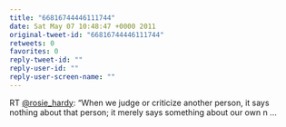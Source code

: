 ```yaml
---
title: "66816744446111744"
date: Sat May 07 10:48:47 +0000 2011
original-tweet-id: "66816744446111744"
retweets: 0
favorites: 0
reply-tweet-id: ""
reply-user-id: ""
reply-user-screen-name: ""
---
```

RT <a href="https://twitter.com/rosie_hardy">@rosie_hardy</a>: “When we judge or criticize another person, it says nothing about that person; it merely says something about our own n ...
